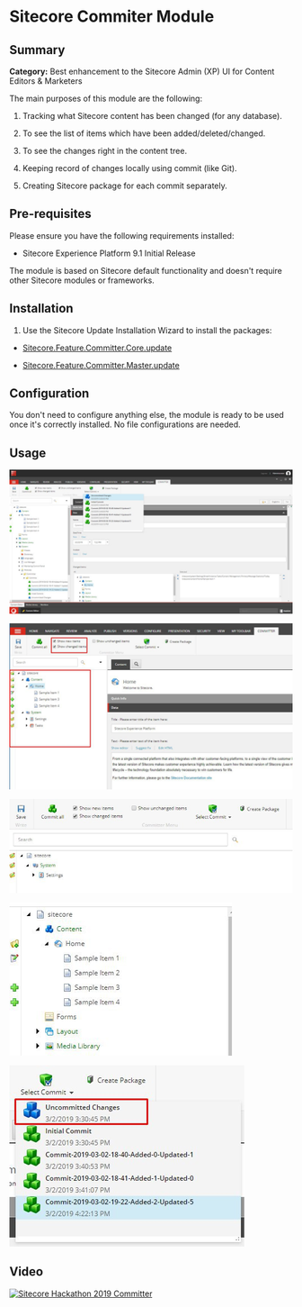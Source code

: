 # Sitecore Commiter Module

  

## Summary

  

**Category:** Best enhancement to the Sitecore Admin (XP) UI for Content Editors & Marketers

  

The main purposes of this module are the following:

1. Tracking what Sitecore content has been changed (for any database).

2. To see the list of items which have been added/deleted/changed.

3. To see the changes right in the content tree.

4. Keeping record of changes locally using commit (like Git).

5. Creating Sitecore package for each commit separately.

  
  

## Pre-requisites

  

Please ensure you have the following requirements installed:

- Sitecore Experience Platform 9.1 Initial Release

  

The module is based on Sitecore default functionality and doesn't require other Sitecore modules or frameworks.

  

## Installation

  

1. Use the Sitecore Update Installation Wizard to install the packages:

-  [Sitecore.Feature.Committer.Core.update](https://github.com/Sitecore-Hackathon/2019-Brave-Sitecorians/blob/master/sc.package/Sitecore.Feature.Committer.Core.update)

-  [Sitecore.Feature.Committer.Master.update](https://github.com/Sitecore-Hackathon/2019-Brave-Sitecorians/blob/master/sc.package/Sitecore.Feature.Committer.Master.update)

  

## Configuration

  

You don't need to configure anything else, the module is ready to be used once it's correctly installed. No file configurations are needed. 

## Usage 

 ![Changes](documentation/images/UncommitedChanges.jpeg?raw=true  "Commits List")

 ![Commiter Ribbon](documentation/images/CommiterRibbon.jpeg?raw=true  "Commiter Ribbon")
 
 ![Chunk](documentation/images/Chunk.jpeg?raw=true  "Chunk")
 
 ![Gutter](documentation/images/Gutter.jpeg?raw=true  "Gutter")
 
 ![Changes](documentation/images/UncommitedChanges2.jpeg?raw=true  "List")


## Video

[![Sitecore Hackathon 2019 Committer]()](https://www.youtube.com/watch?v=pQi3UdAdWZc)
